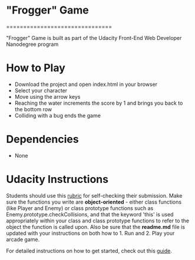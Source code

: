 # "Frogger" Game
===============================

"Frogger" Game is built as part of the Udacity Front-End Web Developer Nanodegree program

# How to Play
- Download the project and open index.html in your browser
- Select your character
- Move using the arrow keys
- Reaching the water increments the score by 1 and brings you back to the bottom row
- Colliding with a bug ends the game

# Dependencies

- None

# Udacity Instructions

Students should use this [rubric](https://review.udacity.com/#!/projects/2696458597/rubric) for self-checking their submission. Make sure the functions you write are **object-oriented** - either class functions (like Player and Enemy) or class prototype functions such as Enemy.prototype.checkCollisions, and that the keyword 'this' is used appropriately within your class and class prototype functions to refer to the object the function is called upon. Also be sure that the **readme.md** file is updated with your instructions on both how to 1. Run and 2. Play your arcade game.

For detailed instructions on how to get started, check out this [guide](https://docs.google.com/document/d/1v01aScPjSWCCWQLIpFqvg3-vXLH2e8_SZQKC8jNO0Dc/pub?embedded=true).
